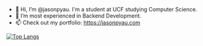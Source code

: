 - 👋 Hi, I’m @jasonpyau. I'm a student at UCF studying Computer Science.
- 👀 I’m most experienced in Backend Development.
- 📫 Check out my portfolio: https://jasonpyau.com

[![Top Langs](https://github-readme-stats.vercel.app/api/top-langs/?username=jasonpyau&layout=compact&theme=tokyonight)](https://github.com/jasonpyau/github-readme-stats)


<!---
jasonpyau/jasonpyau is a ✨ special ✨ repository because its `README.md` (this file) appears on your GitHub profile.
You can click the Preview link to take a look at your changes.
--->
